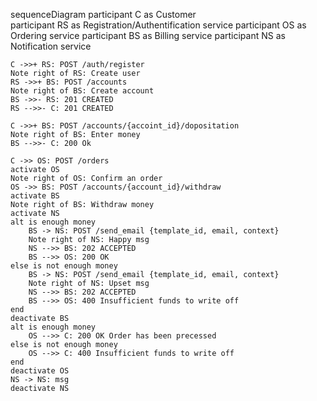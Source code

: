 sequenceDiagram
    participant C as Customer	
    participant RS as Registration/Authentification service
    participant OS as Ordering service
    participant BS as Billing service
    participant NS as Notification service

    C ->>+ RS: POST /auth/register
    Note right of RS: Create user
	RS ->>+ BS: POST /accounts
    Note right of BS: Create account
	BS ->>- RS: 201 CREATED
    RS -->>- C: 201 CREATED

    C ->>+ BS: POST /accounts/{accoint_id}/dopositation
    Note right of BS: Enter money
    BS -->>- C: 200 Ok 
    
    C ->> OS: POST /orders
	activate OS
    Note right of OS: Confirm an order
    OS ->> BS: POST /accounts/{account_id}/withdraw
	activate BS
    Note right of BS: Withdraw money
	activate NS
    alt is enough money
        BS -> NS: POST /send_email {template_id, email, context}
        Note right of NS: Happy msg
        NS -->> BS: 202 ACCEPTED
        BS -->> OS: 200 OK        
    else is not enough money
        BS -> NS: POST /send_email {template_id, email, context}
        Note right of NS: Upset msg
        NS -->> BS: 202 ACCEPTED
        BS -->> OS: 400 Insufficient funds to write off
    end
	deactivate BS
    alt is enough money
        OS -->> C: 200 OK Order has been precessed
    else is not enough money
        OS -->> C: 400 Insufficient funds to write off
    end
	deactivate OS
    NS -> NS: msg
	deactivate NS

